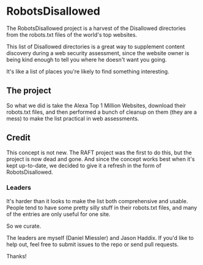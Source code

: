 # RobotsDisallowed
The RobotsDisallowed project is a harvest of the Disallowed directories from the robots.txt files of the world's top websites.

This list of Disallowed directories is a great way to supplement content discovery during a web security assessment, since the website owner is being kind enough to tell you where he doesn't want you going.

It's like a list of places you're likely to find something interesting.

## The project

So what we did is take the Alexa Top 1 Million Websites, download their robots.txt files, and then performed a bunch of cleanup on them (they are a mess) to make the list practical in web assessments.

## Credit

This concept is not new. The RAFT project was the first to do this, but the project is now dead and gone. And since the concept works best when it's kept up-to-date, we decided to give it a refresh in the form of RobotsDisallowed.

### Leaders

It's harder than it looks to make the list both comprehensive and usable. People tend to have some pretty silly stuff in their robots.txt files, and many of the entries are only useful for one site.

So we curate.

The leaders are myself (Daniel Miessler) and Jason Haddix. If you'd like to help out, feel free to submit issues to the repo or send pull requests.

Thanks!


